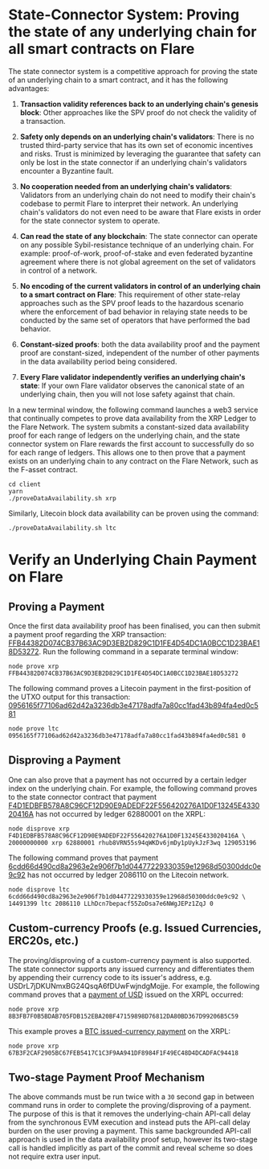 # State-Connector System: Proving the state of any underlying chain for all smart contracts on Flare

The state connector system is a competitive approach for proving the state of an underlying chain to a smart contract, and it has the following advantages:

1. **Transaction validity references back to an underlying chain's genesis block**: Other approaches like the SPV proof do not check the validity of a transaction.

2. **Safety only depends on an underlying chain's validators**: There is no trusted third-party service that has its own set of economic incentives and risks. Trust is minimized by leveraging the guarantee that safety can only be lost in the state connector if an underlying chain's validators encounter a Byzantine fault.

3. **No cooperation needed from an underlying chain's validators**: Validators from an underlying chain do not need to modify their chain's codebase to permit Flare to interpret their network. An underlying chain's validators do not even need to be aware that Flare exists in order for the state connector system to operate.

4. **Can read the state of any blockchain**: The state connector can operate on any possible Sybil-resistance technique of an underlying chain. For example: proof-of-work, proof-of-stake and even federated byzantine agreement where there is not global agreement on the set of validators in control of a network.

5. **No encoding of the current validators in control of an underlying chain to a smart contract on Flare**: This requirement of other state-relay approaches such as the SPV proof leads to the hazardous scenario where the enforcement of bad behavior in relaying state needs to be conducted by the same set of operators that have performed the bad behavior.

6. **Constant-sized proofs**: both the data availability proof and the payment proof are constant-sized, independent of the number of other payments in the data availability period being considered.

7. **Every Flare validator independently verifies an underlying chain's state**: If your own Flare validator observes the canonical state of an underlying chain, then you will not lose safety against that chain.

In a new terminal window, the following command launches a web3 service that continually competes to prove data availability from the XRP Ledger to the Flare Network. The system submits a constant-sized data availability proof for each range of ledgers on the underlying chain, and the state connector system on Flare rewards the first account to successfully do so for each range of ledgers. This allows one to then prove that a payment exists on an underlying chain to any contract on the Flare Network, such as the F-asset contract.

```
cd client
yarn
./proveDataAvailability.sh xrp
```

Similarly, Litecoin block data availability can be proven using the command:

```
./proveDataAvailability.sh ltc
```

# Verify an Underlying Chain Payment on Flare

## Proving a Payment

Once the first data availability proof has been finalised, you can then submit a payment proof regarding the XRP transaction: [FFB44382D074CB37B63AC9D3EB2D829C1D1FE4D54DC1A0BCC1D23BAE18D53272](https://livenet.xrpl.org/transactions/FFB44382D074CB37B63AC9D3EB2D829C1D1FE4D54DC1A0BCC1D23BAE18D53272). Run the following command in a separate terminal window:

```
node prove xrp FFB44382D074CB37B63AC9D3EB2D829C1D1FE4D54DC1A0BCC1D23BAE18D53272
```

The following command proves a Litecoin payment in the first-position of the UTXO output for this transaction: [0956165f77106ad62d42a3236db3e47178adfa7a80cc1fad43b894fa4ed0c581](https://live.blockcypher.com/ltc/tx/0956165f77106ad62d42a3236db3e47178adfa7a80cc1fad43b894fa4ed0c581/)

```
node prove ltc 0956165f77106ad62d42a3236db3e47178adfa7a80cc1fad43b894fa4ed0c581 0
```

## Disproving a Payment

One can also prove that a payment has not occurred by a certain ledger index on the underlying chain. For example, the following command proves to the state connector contract that payment [F4D1EDBFB578A8C96CF12D90E9ADEDF22F556420276A1D0F13245E433020416A](https://livenet.xrpl.org/transactions/F4D1EDBFB578A8C96CF12D90E9ADEDF22F556420276A1D0F13245E433020416A) has not occurred by ledger 62880001 on the XRPL:

```
node disprove xrp F4D1EDBFB578A8C96CF12D90E9ADEDF22F556420276A1D0F13245E433020416A \
20000000000 xrp 62880001 rhub8VRN55s94qWKDv6jmDy1pUykJzF3wq 129053196
```

The following command proves that payment [6cdd66d490cd8a2963e2e906f7b1d04477229330359e12968d50300ddc0e9c92](https://live.blockcypher.com/ltc/tx/6cdd66d490cd8a2963e2e906f7b1d04477229330359e12968d50300ddc0e9c92/) has not occurred by ledger 2086110 on the Litecoin network. 

```
node disprove ltc 6cdd66d490cd8a2963e2e906f7b1d04477229330359e12968d50300ddc0e9c92 \
14491399 ltc 2086110 LLhDcn7bepacf55ZoDsa7e6NWgJEPz1ZqJ 0
```

## Custom-currency Proofs (e.g. Issued Currencies, ERC20s, etc.)

The proving/disproving of a custom-currency payment is also supported. The state connector supports any issued currency and differentiates them by appending their currency code to its issuer's address, e.g. USDrL7jDKUNmxBG24QsqA6fDUwFwjndgMojje. For example, the following command proves that a [payment of USD](https://livenet.xrpl.org/transactions/8B3FB7F0B5BDAB705FDB152EBA20BF47159898D76812DA80BD367D99206B5C59) issued on the XRPL occurred:

```
node prove xrp 8B3FB7F0B5BDAB705FDB152EBA20BF47159898D76812DA80BD367D99206B5C59
```

This example proves a [BTC issued-currency payment](https://livenet.xrpl.org/transactions/67B3F2CAF2905BC67FEB5417C1C3F9AA941DF8984F1F49EC48D4DCADFAC94418) on the XRPL:

```
node prove xrp 67B3F2CAF2905BC67FEB5417C1C3F9AA941DF8984F1F49EC48D4DCADFAC94418
```

## Two-stage Payment Proof Mechanism

The above commands must be run twice with a `30` second gap in between command runs in order to complete the proving/disproving of a payment. The purpose of this is that it removes the underlying-chain API-call delay from the synchronous EVM execution and instead puts the API-call delay burden on the user proving a payment. This same backgrounded API-call approach is used in the data availability proof setup, however its two-stage call is handled implicitly as part of the commit and reveal scheme so does not require extra user input.